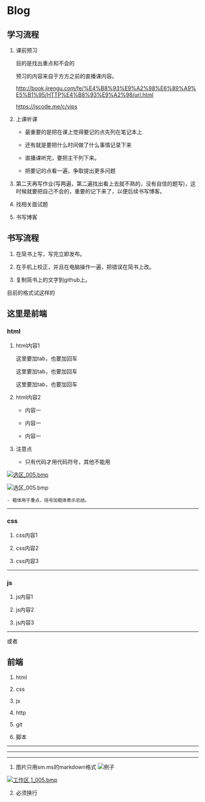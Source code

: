 # Blog


## 学习流程

1. 课前预习

   目的是找出重点和不会的

   预习的内容来自于方方之前的直播课内容。

   http://book.jirengu.com/fe/%E4%B8%93%E9%A2%98%E6%89%A9%E5%B1%95/HTTP%E4%B8%93%E9%A2%98/url.html

   https://jscode.me/c/vips

2. 上课听课

   - 最重要的是把在课上觉得要记的点先列在笔记本上

   - 还有就是要把什么时间做了什么事情记录下来

   - 直播课听完，要把主干列下来。

   - 把要记的点看一遍，争取提出更多问题


4. 第二天再写作业(写两遍，第二遍找出看上去就不熟的，没有自信的题写)，这时候就要把自己不会的，重要的记下来了，以便后续书写博客。

5. 找相关面试题

6. 书写博客


## 书写流程

1. 在简书上写，写完立即发布。

2. 在手机上校正，并且在电脑操作一遍，把错误在简书上改。

3. 复制简书上的文字到github上。




目前的格式试这样的


## 这里是前端

### html

1. html内容1

   这里要加tab，也要加回车

   这里要加tab，也要加回车

   这里要加tab，也要加回车

2. html内容2

   - 内容一

   - 内容一

   - 内容一

3. 注意点

   - 只有代码才用代码符号，其他不能用

[![选区_005.bmp](https://ooo.0o0.ooo/2017/10/09/59db103d7a40f.bmp)](https://ooo.0o0.ooo/2017/10/09/59db103d7a40f.bmp)


![选区_005.bmp](https://ooo.0o0.ooo/2017/10/09/59db103d7a40f.bmp)



	- 粗体用于重点，括号加粗体表示总结。


---

### css

1. css内容1

2. css内容2

3. css内容3

---

### js 

1. js内容1

2. js内容2

3. js内容3

---

或者

## 前端

1. html

2. css

3. js

4. http

5. git

6. 脚本






---
---
---
1. 图片只用sm.ms的markdown格式
   ![例子](https://i.loli.net/2017/10/11/59de1afbc635c.bmp)

[![工作区 1_005.bmp](https://i.loli.net/2017/10/11/59de1afbc635c.bmp)](https://i.loli.net/2017/10/11/59de1afbc635c.bmp)


2. 必须换行


